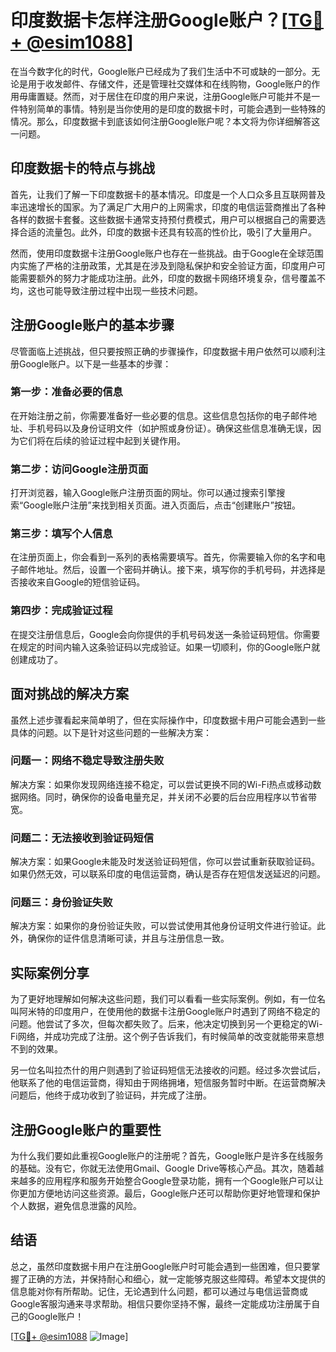 # 印度数据卡怎样注册Google账户？[[TG💪+ @esim1088](https://t.me/s/esim1088)]

在当今数字化的时代，Google账户已经成为了我们生活中不可或缺的一部分。无论是用于收发邮件、存储文件，还是管理社交媒体和在线购物，Google账户的作用毋庸置疑。然而，对于居住在印度的用户来说，注册Google账户可能并不是一件特别简单的事情。特别是当你使用的是印度的数据卡时，可能会遇到一些特殊的情况。那么，印度数据卡到底该如何注册Google账户呢？本文将为你详细解答这一问题。

## 印度数据卡的特点与挑战

首先，让我们了解一下印度数据卡的基本情况。印度是一个人口众多且互联网普及率迅速增长的国家。为了满足广大用户的上网需求，印度的电信运营商推出了各种各样的数据卡套餐。这些数据卡通常支持预付费模式，用户可以根据自己的需要选择合适的流量包。此外，印度的数据卡还具有较高的性价比，吸引了大量用户。

然而，使用印度数据卡注册Google账户也存在一些挑战。由于Google在全球范围内实施了严格的注册政策，尤其是在涉及到隐私保护和安全验证方面，印度用户可能需要额外的努力才能成功注册。此外，印度的数据卡网络环境复杂，信号覆盖不均，这也可能导致注册过程中出现一些技术问题。

## 注册Google账户的基本步骤

尽管面临上述挑战，但只要按照正确的步骤操作，印度数据卡用户依然可以顺利注册Google账户。以下是一些基本的步骤：

### 第一步：准备必要的信息

在开始注册之前，你需要准备好一些必要的信息。这些信息包括你的电子邮件地址、手机号码以及身份证明文件（如护照或身份证）。确保这些信息准确无误，因为它们将在后续的验证过程中起到关键作用。

### 第二步：访问Google注册页面

打开浏览器，输入Google账户注册页面的网址。你可以通过搜索引擎搜索“Google账户注册”来找到相关页面。进入页面后，点击“创建账户”按钮。

### 第三步：填写个人信息

在注册页面上，你会看到一系列的表格需要填写。首先，你需要输入你的名字和电子邮件地址。然后，设置一个密码并确认。接下来，填写你的手机号码，并选择是否接收来自Google的短信验证码。

### 第四步：完成验证过程

在提交注册信息后，Google会向你提供的手机号码发送一条验证码短信。你需要在规定的时间内输入这条验证码以完成验证。如果一切顺利，你的Google账户就创建成功了。

## 面对挑战的解决方案

虽然上述步骤看起来简单明了，但在实际操作中，印度数据卡用户可能会遇到一些具体的问题。以下是针对这些问题的一些解决方案：

### 问题一：网络不稳定导致注册失败

解决方案：如果你发现网络连接不稳定，可以尝试更换不同的Wi-Fi热点或移动数据网络。同时，确保你的设备电量充足，并关闭不必要的后台应用程序以节省带宽。

### 问题二：无法接收到验证码短信

解决方案：如果Google未能及时发送验证码短信，你可以尝试重新获取验证码。如果仍然无效，可以联系印度的电信运营商，确认是否存在短信发送延迟的问题。

### 问题三：身份验证失败

解决方案：如果你的身份验证失败，可以尝试使用其他身份证明文件进行验证。此外，确保你的证件信息清晰可读，并且与注册信息一致。

## 实际案例分享

为了更好地理解如何解决这些问题，我们可以看看一些实际案例。例如，有一位名叫阿米特的印度用户，在使用他的数据卡注册Google账户时遇到了网络不稳定的问题。他尝试了多次，但每次都失败了。后来，他决定切换到另一个更稳定的Wi-Fi网络，并成功完成了注册。这个例子告诉我们，有时候简单的改变就能带来意想不到的效果。

另一位名叫拉杰什的用户则遇到了验证码短信无法接收的问题。经过多次尝试后，他联系了他的电信运营商，得知由于网络拥堵，短信服务暂时中断。在运营商解决问题后，他终于成功收到了验证码，并完成了注册。

## 注册Google账户的重要性

为什么我们要如此重视Google账户的注册呢？首先，Google账户是许多在线服务的基础。没有它，你就无法使用Gmail、Google Drive等核心产品。其次，随着越来越多的应用程序和服务开始整合Google登录功能，拥有一个Google账户可以让你更加方便地访问这些资源。最后，Google账户还可以帮助你更好地管理和保护个人数据，避免信息泄露的风险。

## 结语

总之，虽然印度数据卡用户在注册Google账户时可能会遇到一些困难，但只要掌握了正确的方法，并保持耐心和细心，就一定能够克服这些障碍。希望本文提供的信息能对你有所帮助。记住，无论遇到什么问题，都可以通过与电信运营商或Google客服沟通来寻求帮助。相信只要你坚持不懈，最终一定能成功注册属于自己的Google账户！

[[TG💪+ @esim1088](https://t.me/s/esim1088) ![Image](https://i.postimg.cc/4NQfJmqS/Snipaste-2025-05-13-00-14-12.png)]